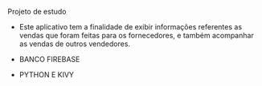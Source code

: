 
Projeto de estudo 

- Este aplicativo tem a finalidade de exibir informações referentes as vendas que foram feitas para os fornecedores, e também acompanhar as vendas de outros vendedores.

- BANCO FIREBASE

- PYTHON E KIVY
